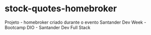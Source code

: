 # stock-quotes-homebroker
Projeto - homebroker criado durante o evento Santander Dev Week - Bootcamp DIO - Santander Dev Full Stack
